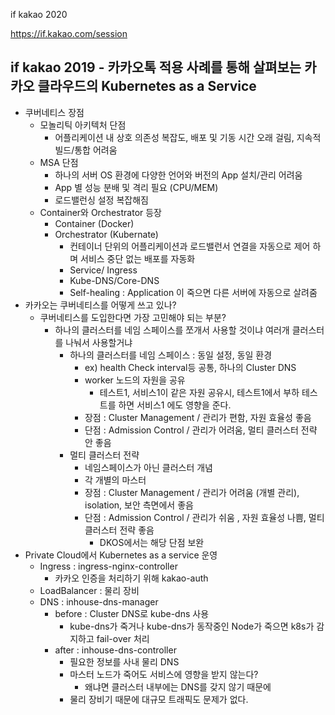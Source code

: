 if kakao 2020

https://if.kakao.com/session


## if kakao 2019 - 카카오톡 적용 사례를 통해 살펴보는 카카오 클라우드의 Kubernetes as a Service
- 쿠버네티스 장점
  - 모놀리틱 아키텍처 단점
    - 어플리케이션 내 상호 의존성 복잡도, 배포 및 기동 시간 오래 걸림, 지속적 빌드/통합 어려움
  - MSA 단점
    - 하나의 서버 OS 환경에 다양한 언어와 버전의 App 설치/관리 어려움
    - App 별 성능 분배 및 격리 필요 (CPU/MEM)
    - 로드밸런싱 설정 복잡해짐
  - Container와 Orchestrator 등장
    - Container (Docker)
    - Orchestrator (Kubernate)
      - 컨테이너 단위의 어플리케이션과 로드밸런서 연결을 자동으로 제어 하며 서비스 중단 없는 배포를 자동화
      - Service/ Ingress
      - Kube-DNS/Core-DNS
      - Self-healing : Application 이 죽으면 다른 서버에 자동으로 살려줌
- 카카오는 쿠버네티스를 어떻게 쓰고 있나?
  - 쿠버네티스를 도입한다면 가장 고민해야 되는 부분?
    - 하나의 클러스터를 네임 스페이스를 쪼개서 사용할 것이냐 여러개 클러스터를 나눠서 사용할거냐
      - 하나의 클러스터를 네임 스페이스 : 동일 설정, 동일 환경
        - ex) health Check interval등 공통, 하나의 Cluster DNS
        - worker 노드의 자원을 공유
          - 테스트1, 서비스1이 같은 자원 공유시, 테스트1에서 부하 테스트를 하면 서비스1 에도 영향을 준다.
        - 장점 : Cluster Management  / 관리가 편함, 자원 효율성 좋음
        - 단점 : Admission Control / 관리가 어려움, 멀티 클러스터 전략 안 좋음
      - 멀티 클러스터 전략
        - 네임스페이스가 아닌 클러스터 개념
        - 각 개별의 마스터
        - 장점 : Cluster Management  / 관리가 어려움 (개별 관리), isolation, 보안 측면에서 좋음
        - 단점 : Admission Control / 관리가 쉬움 , 자원 효율성 나쁨, 멀티 클러스터 전략 좋음
          - DKOS에서는 해당 단점 보완
- Private Cloud에서 Kubernetes as a service 운영
  - Ingress : ingress-nginx-controller
    - 카카오 인증을 처리하기 위해 kakao-auth
  - LoadBalancer : 물리 장비
  - DNS : inhouse-dns-manager
    - before : Cluster DNS로 kube-dns 사용
      - kube-dns가 죽거나 kube-dns가 동작중인 Node가 죽으면 k8s가 감지하고 fail-over 처리
    - after : inhouse-dns-controller
      - 필요한 정보를 사내 물리 DNS
      - 마스터 노드가 죽어도 서비스에 영향을 받지 않는다?
        - 왜냐면 클러스터 내부에는 DNS를 갖지 않기 때문에
      - 물리 장비기 때문에 대규모 트래픽도 문제가 없다.
